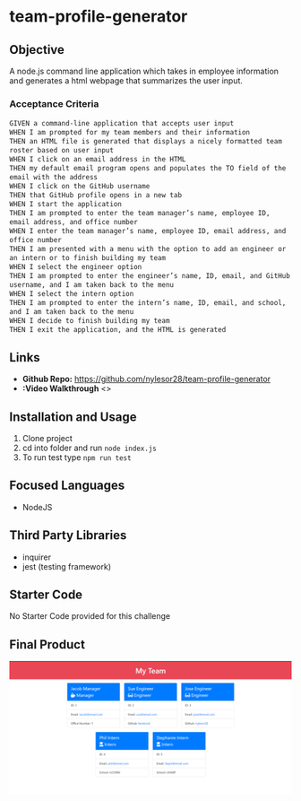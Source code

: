 # team-profile-generator

## Objective
A node.js command line application which takes in employee information and generates a html webpage that summarizes the user input.


### Acceptance Criteria

```
GIVEN a command-line application that accepts user input
WHEN I am prompted for my team members and their information
THEN an HTML file is generated that displays a nicely formatted team roster based on user input
WHEN I click on an email address in the HTML
THEN my default email program opens and populates the TO field of the email with the address
WHEN I click on the GitHub username
THEN that GitHub profile opens in a new tab
WHEN I start the application
THEN I am prompted to enter the team manager’s name, employee ID, email address, and office number
WHEN I enter the team manager’s name, employee ID, email address, and office number
THEN I am presented with a menu with the option to add an engineer or an intern or to finish building my team
WHEN I select the engineer option
THEN I am prompted to enter the engineer’s name, ID, email, and GitHub username, and I am taken back to the menu
WHEN I select the intern option
THEN I am prompted to enter the intern’s name, ID, email, and school, and I am taken back to the menu
WHEN I decide to finish building my team
THEN I exit the application, and the HTML is generated
```



## Links
* **Github Repo:** <https://github.com/nylesor28/team-profile-generator>
* **:Video Walkthrough** <>

## Installation and Usage
1. Clone project
2. cd into folder and run `node index.js`
3. To run test type `npm run test`

## Focused Languages
* NodeJS

## Third Party Libraries
* inquirer
* jest (testing framework)


## Starter Code
No Starter Code provided for this challenge

 ## Final Product
![Screen Print of Weather Dashoard](/assets/images/team-profile-generator.png)